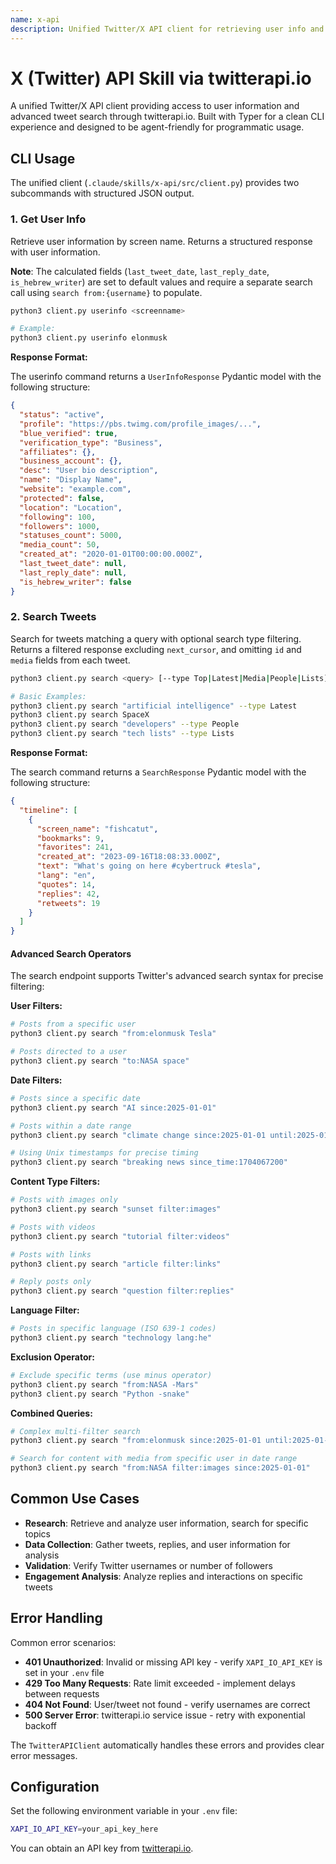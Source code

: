 ```yaml
---
name: x-api
description: Unified Twitter/X API client for retrieving user info and tweets via twitterapi.io. Supports user lookup and advanced tweet search with a clean Typer-based CLI and agent-friendly Python interface.
---
```


# X (Twitter) API Skill via twitterapi.io

A unified Twitter/X API client providing access to user information and advanced tweet search through twitterapi.io. Built with Typer for a clean CLI experience and designed to be agent-friendly for programmatic usage.

## CLI Usage

The unified client (`.claude/skills/x-api/src/client.py`) provides two subcommands with structured JSON output.

### 1. Get User Info

Retrieve user information by screen name. Returns a structured response with user information.

**Note**: The calculated fields (`last_tweet_date`, `last_reply_date`, `is_hebrew_writer`) are set to default values and require a separate search call using `search from:{username}` to populate.

```bash
python3 client.py userinfo <screenname>

# Example:
python3 client.py userinfo elonmusk
```

**Response Format:**

The userinfo command returns a `UserInfoResponse` Pydantic model with the following structure:

```json
{
  "status": "active",
  "profile": "https://pbs.twimg.com/profile_images/...",
  "blue_verified": true,
  "verification_type": "Business",
  "affiliates": {},
  "business_account": {},
  "desc": "User bio description",
  "name": "Display Name",
  "website": "example.com",
  "protected": false,
  "location": "Location",
  "following": 100,
  "followers": 1000,
  "statuses_count": 5000,
  "media_count": 50,
  "created_at": "2020-01-01T00:00:00.000Z",
  "last_tweet_date": null,
  "last_reply_date": null,
  "is_hebrew_writer": false
}
```

### 2. Search Tweets

Search for tweets matching a query with optional search type filtering. Returns a filtered response excluding `next_cursor`, and omitting `id` and `media` fields from each tweet.

```bash
python3 client.py search <query> [--type Top|Latest|Media|People|Lists]

# Basic Examples:
python3 client.py search "artificial intelligence" --type Latest
python3 client.py search SpaceX
python3 client.py search "developers" --type People
python3 client.py search "tech lists" --type Lists
```

**Response Format:**

The search command returns a `SearchResponse` Pydantic model with the following structure:

```json
{
  "timeline": [
    {
      "screen_name": "fishcatut",
      "bookmarks": 9,
      "favorites": 241,
      "created_at": "2023-09-16T18:08:33.000Z",
      "text": "What's going on here #cybertruck #tesla",
      "lang": "en",
      "quotes": 14,
      "replies": 42,
      "retweets": 19
    }
  ]
}
```

#### Advanced Search Operators

The search endpoint supports Twitter's advanced search syntax for precise filtering:

**User Filters:**
```bash
# Posts from a specific user
python3 client.py search "from:elonmusk Tesla"

# Posts directed to a user
python3 client.py search "to:NASA space"
```

**Date Filters:**
```bash
# Posts since a specific date
python3 client.py search "AI since:2025-01-01"

# Posts within a date range
python3 client.py search "climate change since:2025-01-01 until:2025-01-31"

# Using Unix timestamps for precise timing
python3 client.py search "breaking news since_time:1704067200"
```

**Content Type Filters:**
```bash
# Posts with images only
python3 client.py search "sunset filter:images"

# Posts with videos
python3 client.py search "tutorial filter:videos"

# Posts with links
python3 client.py search "article filter:links"

# Reply posts only
python3 client.py search "question filter:replies"
```

**Language Filter:**
```bash
# Posts in specific language (ISO 639-1 codes)
python3 client.py search "technology lang:he"
```

**Exclusion Operator:**
```bash
# Exclude specific terms (use minus operator)
python3 client.py search "from:NASA -Mars"
python3 client.py search "Python -snake"
```

**Combined Queries:**
```bash
# Complex multi-filter search
python3 client.py search "from:elonmusk since:2025-01-01 until:2025-01-07 Tesla -filter:replies"

# Search for content with media from specific user in date range
python3 client.py search "from:NASA filter:images since:2025-01-01"
```

## Common Use Cases

- **Research**: Retrieve and analyze user information, search for specific topics
- **Data Collection**: Gather tweets, replies, and user information for analysis
- **Validation**: Verify Twitter usernames or number of followers
- **Engagement Analysis**: Analyze replies and interactions on specific tweets

## Error Handling

Common error scenarios:
- **401 Unauthorized**: Invalid or missing API key - verify `XAPI_IO_API_KEY` is set in your `.env` file
- **429 Too Many Requests**: Rate limit exceeded - implement delays between requests
- **404 Not Found**: User/tweet not found - verify usernames are correct
- **500 Server Error**: twitterapi.io service issue - retry with exponential backoff

The `TwitterAPIClient` automatically handles these errors and provides clear error messages.

## Configuration

Set the following environment variable in your `.env` file:

```bash
XAPI_IO_API_KEY=your_api_key_here
```

You can obtain an API key from [twitterapi.io](https://twitterapi.io).
